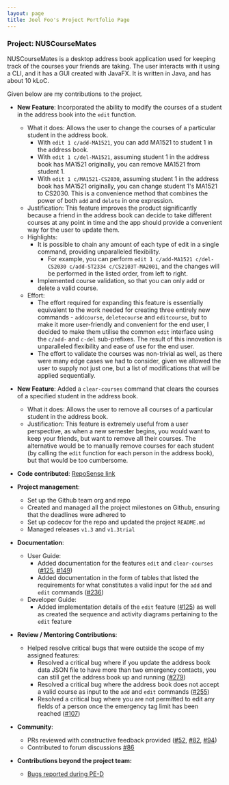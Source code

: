 ```yaml
---
layout: page
title: Joel Foo's Project Portfolio Page
---
```


### Project: NUSCourseMates

NUSCourseMates is a desktop address book application used for keeping track of the courses your friends are taking. The user interacts with it using a CLI, and it has a GUI created with JavaFX. It is written in Java, and has about 10 kLoC.

Given below are my contributions to the project.

* **New Feature**: Incorporated the ability to modify the courses of a student in the address book into the `edit` function. 
  * What it does: Allows the user to change the courses of a particular student in the address book. 
    * With `edit 1 c/add-MA1521`, you can add MA1521 to student 1 in the address book. 
    * With `edit 1 c/del-MA1521`, assuming student 1 in the address book has MA1521 originally, you can remove MA1521 from student 1.
    * With `edit 1 c/MA1521-CS2030`, assuming student 1 in the address book has MA1521 originally, you can change student 1's MA1521 to CS2030. This is a convenience method that combines the power of both `add` and `delete` in one expression. 
  * Justification: This feature improves the product significantly because a friend in the address book can decide to take different courses at any point in time and the app should provide a convenient way for the user to update them.
  * Highlights: 
    * It is possible to chain any amount of each type of edit in a single command, providing unparalleled flexibility. 
      * For example, you can perform `edit 1 c/add-MA1521 c/del-CS2030 c/add-ST2334 c/CS2103T-MA2001`, and the changes will be performed in the listed order, from left to right. 
    * Implemented course validation, so that you can only add or delete a valid course.
  * Effort: 
    * The effort required for expanding this feature is essentially equivalent to the work needed for creating three 
      entirely new commands - `addcourse`, `deletecourse` and `editcourse`, but to make it more user-friendly and 
      convenient for the end user, I decided to make them utilise the common `edit` interface using the `c/add-` and 
      `c-del` sub-prefixes. The result of this innovation is unparalleled flexibility and ease of use for the end user. 
    * The effort to validate the courses was non-trivial as well, as there were many edge cases we had to consider, 
      given we allowed the user to supply not just one, but a list of modifications that will be applied sequentially.

* **New Feature**: Added a `clear-courses` command that clears the courses of a specified student in the address book. 
  * What it does: Allows the user to remove all courses of a particular student in the address book.
  * Justification: This feature is extremely useful from a user perspective, as when a new semester begins, you would want to keep your friends, but want to remove all their courses. The alternative would be to manually remove courses for each student (by calling the `edit` function for each person in the address book), but that would be too cumbersome.

* **Code contributed**: [RepoSense link](https://nus-cs2103-ay2324s1.github.io/tp-dashboard/?search=joel-foo&sort=groupTitle&sortWithin=title&timeframe=commit&mergegroup=AY2324S1-CS2103-T16-1%2Ftp%5Bmaster%5D&groupSelect=groupByRepos&breakdown=true&checkedFileTypes=docs~functional-code~test-code&since=2023-09-22&tabOpen=true&tabType=authorship&zFR=false&tabAuthor=joel-foo&tabRepo=AY2324S1-CS2103T-T17-4%2Ftp%5Bmaster%5D&authorshipIsMergeGroup=false&authorshipFileTypes=docs~functional-code~test-code&authorshipIsBinaryFileTypeChecked=true&authorshipIsIgnoredFilesChecked=false)

* **Project management**:
  * Set up the Github team org and repo
  * Created and managed all the project milestones on Github, ensuring that the deadlines were adhered to
  * Set up codecov for the repo and updated the project `README.md`
  * Managed releases `v1.3` and `v1.3trial`

* **Documentation**:
  * User Guide:
    * Added documentation for the features `edit` and `clear-courses` ([\#125](https://github.com/AY2324S1-CS2103T-T17-4/tp/pull/125), [\#149](https://github.com/AY2324S1-CS2103T-T17-4/tp/pull/149))
    * Added documentation in the form of tables that listed the requirements for what constitutes a valid input for 
      the `add` and `edit` commands ([\#236](https://github.com/AY2324S1-CS2103T-T17-4/tp/pull/236))
  * Developer Guide:
    * Added implementation details of the `edit` feature ([\#125](https://github.com/AY2324S1-CS2103T-T17-4/tp/pull/125)) as well as created the sequence and activity diagrams pertaining to 
      the `edit` feature

* **Review / Mentoring Contributions**:
  * Helped resolve critical bugs that were outside the scope of my assigned features:
    * Resolved a critical bug where if you update the address book data JSON file to have more than two emergency 
      contacts, you can still get the address book up and running ([\#279](https://github.com/AY2324S1-CS2103T-T17-4/tp/pull/279))
    * Resolved a critical bug where the address book does not accept a valid course as input to the `add` and `edit` 
      commands ([\#255](https://github.com/AY2324S1-CS2103T-T17-4/tp/pull/255))
    * Resolved a critical bug where you are not permitted to edit any fields of a person once the emergency tag limit 
      has been reached ([\#107](https://github.com/AY2324S1-CS2103T-T17-4/tp/pull/107))

* **Community**:
  * PRs reviewed with constructive feedback provided ([\#52](https://github.com/AY2324S1-CS2103T-T17-4/tp/pull/52), [\#82](https://github.com/AY2324S1-CS2103T-T17-4/tp/pull/82), [\#94](https://github.com/AY2324S1-CS2103T-T17-4/tp/pull/94))
  * Contributed to forum discussions [\#86](https://github.com/nus-cs2103-AY2324S1/forum/issues/86)

* **Contributions beyond the project team:**
  * [Bugs reported during PE-D](https://github.com/joel-foo/ped/issues)

